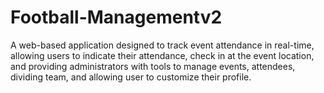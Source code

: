 # Football-Managementv2
A web-based application designed to track event attendance in real-time, allowing users to indicate their attendance, check in at the event location, and providing administrators with tools to manage events, attendees, dividing team, and allowing user to customize their profile. 

